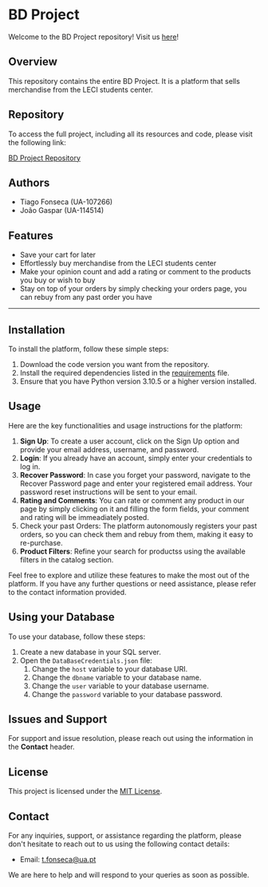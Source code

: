 # BD Project

Welcome to the BD Project repository! Visit us [here](https://financialtipeco.online/)!

## Overview

This repository contains the entire BD Project. It is a platform that sells merchandise from the LECI students center.

## Repository

To access the full project, including all its resources and code, please visit the following link:

[BD Project Repository](https://github.com/detiuaveiro/2nd-project-group_10)

## Authors

- Tiago Fonseca (UA-107266)
- João Gaspar (UA-114514)

## Features

- Save your cart for later
- Effortlessly buy merchandise from the LECI students center
- Make your opinion count and add a rating or comment to the products you buy or wish to buy
- Stay on top of your orders by simply checking your orders page, you can rebuy from any past order you have

---

## Installation

To install the platform, follow these simple steps:

1. Download the code version you want from the repository.
2. Install the required dependencies listed in the [requirements](https://github.com/detiuaveiro/2nd-project-group_10/edit/main/requirements.md) file.
3. Ensure that you have Python version 3.10.5 or a higher version installed.

## Usage

Here are the key functionalities and usage instructions for the platform:

1. **Sign Up**: To create a user account, click on the Sign Up option and provide your email address, username, and password.
2. **Login**: If you already have an account, simply enter your credentials to log in.
3. **Recover Password**: In case you forget your password, navigate to the Recover Password page and enter your registered email address. Your password reset instructions will be sent to your email.
4. **Rating and Comments**: You can rate or comment any product in our page by simply clicking on it and filling the form fields, your comment and rating will be immeadiately posted.
5. Check your past Orders: The platform autonomously registers your past orders, so you can check them and rebuy from them, making it easy to re-purchase.
6. **Product Filters**: Refine your search for productss  using the available filters in the catalog section.

Feel free to explore and utilize these features to make the most out of the platform. If you have any further questions or need assistance, please refer to the contact information provided.

## Using your Database

To use your database, follow these steps:
1. Create a new database in your SQL server.
2. Open the `DataBaseCredentials.json` file:
	1. Change the `host` variable to your database URI.
	2. Change the `dbname` variable to your database name.
	3. Change the `user` variable to your database username.
	4. Change the `password` variable to your database password.

## Issues and Support

For support and issue resolution, please reach out using the information in the **Contact** header.

## License

This project is licensed under the [MIT License](LICENSE).

## Contact

For any inquiries, support, or assistance regarding the platform, please don't hesitate to reach out to us using the following contact details:

* Email: [t.fonseca@ua.pt](mailto:t.fonseca@ua.pt)

We are here to help and will respond to your queries as soon as possible.
